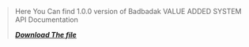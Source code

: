 > Here You Can find 1.0.0 version of Badbadak VALUE ADDED SYSTEM API Documentation
>
>
>
>[***Download The file***](sdasd)
